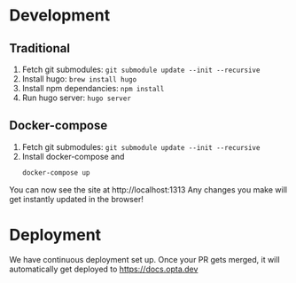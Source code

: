 
# Development

## Traditional

1. Fetch git submodules: `git submodule update --init --recursive`
1. Install hugo: `brew install hugo`
1. Install npm dependancies: `npm install`
1. Run hugo server: `hugo server`

## Docker-compose

1. Fetch git submodules: `git submodule update --init --recursive`
1. Install docker-compose and
    ```bash
    docker-compose up
    ```

You can now see the site at http://localhost:1313 Any changes you make will get instantly updated in the browser!

# Deployment
We have continuous deployment set up. Once your PR gets merged, it will automatically get deployed to https://docs.opta.dev
